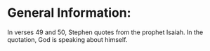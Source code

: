 # General Information:

In verses 49 and 50, Stephen quotes from the prophet Isaiah. In the quotation, God is speaking about himself.